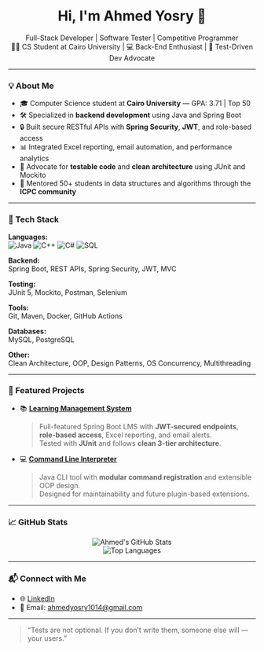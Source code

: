 <h1 align="center">Hi, I'm Ahmed Yosry 👋</h1>

<p align="center">
  Full-Stack Developer | Software Tester | Competitive Programmer<br>
  🧑‍🎓 CS Student at Cairo University | 💻 Back-End Enthusiast | 🧪 Test-Driven Dev Advocate
</p>

---

### 💡 About Me
- 🎓 Computer Science student at **Cairo University** — GPA: 3.71 | Top 50
- 🛠️ Specialized in **backend development** using Java and Spring Boot
- 🔒 Built secure RESTful APIs with **Spring Security**, **JWT**, and role-based access
- 📊 Integrated Excel reporting, email automation, and performance analytics
- 🧪 Advocate for **testable code** and **clean architecture** using JUnit and Mockito
- 🤝 Mentored 50+ students in data structures and algorithms through the **ICPC community**

---

### 🔧 Tech Stack

**Languages:**  
![Java](https://img.shields.io/badge/Java-ED8B00?style=flat&logo=java&logoColor=white)
![C++](https://img.shields.io/badge/C++-00599C?style=flat&logo=c%2B%2B&logoColor=white)
![C#](https://img.shields.io/badge/C%23-239120?style=flat&logo=c-sharp&logoColor=white)
![SQL](https://img.shields.io/badge/SQL-4479A1?style=flat&logo=postgresql&logoColor=white)

**Backend:**  
Spring Boot, REST APIs, Spring Security, JWT, MVC

**Testing:**  
JUnit 5, Mockito, Postman, Selenium

**Tools:**  
Git, Maven, Docker, GitHub Actions

**Databases:**  
MySQL, PostgreSQL

**Other:**  
Clean Architecture, OOP, Design Patterns, OS Concurrency, Multithreading

---

### 🚀 Featured Projects

- 📚 **[Learning Management System](https://github.com/AhmedYosry14/Learning-Management-System)**  
  > Full-featured Spring Boot LMS with **JWT-secured endpoints**, **role-based access**, Excel reporting, and email alerts.  
  > Tested with **JUnit** and follows **clean 3-tier architecture**.

- 💻 **[Command Line Interpreter](https://github.com/AhmedYosry14/Command-Line-Interpreter)**  
  > Java CLI tool with **modular command registration** and extensible OOP design.  
  > Designed for maintainability and future plugin-based extensions.

---

### 📈 GitHub Stats

<p align="center">
  <img src="https://github-readme-stats.vercel.app/api?username=Ahmed-Yosri14&show_icons=true&theme=tokyonight" alt="Ahmed's GitHub Stats" />
  <br />
  <img src="https://github-readme-stats.vercel.app/api/top-langs/?username=Ahmed-Yosri14&layout=compact&theme=tokyonight" alt="Top Languages" />
</p>


---

### 📬 Connect with Me

- 🌐 [LinkedIn](https://www.linkedin.com/in/ahmed--yosry)
- 📨 Email: ahmedyosry1014@gmail.com

---

> “Tests are not optional. If you don’t write them, someone else will — your users.”

